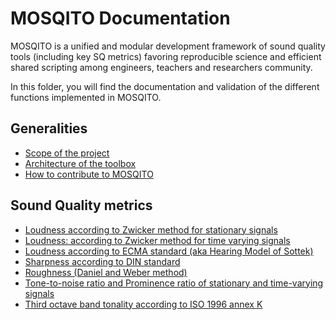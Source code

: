 # MOSQITO Documentation

MOSQITO is a unified and modular development framework of sound quality tools (including key SQ metrics) favoring reproducible science and efficient shared scripting among engineers, teachers and researchers community.

In this folder, you will find the documentation and validation of the different functions implemented in MOSQITO.

## Generalities

- [Scope of the project](./scope.md)
- [Architecture of the toolbox](./architecture.md)
- [How to contribute to MOSQITO](./contributing.md)

## Sound Quality metrics

- [Loudness according to Zwicker method for stationary signals](./loudness_zwst.md)
- [Loudness: according to Zwicker method for time varying signals](./loudness_zwtv.md)
- [Loudness according to ECMA standard (aka Hearing Model of Sottek)](./loudness_ecma.md)
- [Sharpness according to DIN standard](./sharpness_din.md)
- [Roughness (Daniel and Weber method)](./roughness_dw.md)
- [Tone-to-noise ratio and Prominence ratio of stationary and time-varying signals](./tone-to-noise-prominence-ratio.md)
- [Third octave band tonality according to ISO 1996 annex K](./tonality_ISO1996K.md)